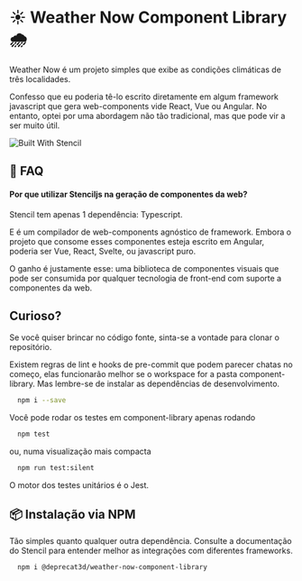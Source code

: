 # ☀️ Weather Now Component Library 🌧️

Weather Now é um projeto simples que exibe as condições climáticas de três localidades.

Confesso que eu poderia tê-lo escrito diretamente em algum framework javascript que gera web-components vide React, Vue ou Angular. No entanto, optei por uma abordagem não tão tradicional, mas que pode vir a ser muito útil.

![Built With Stencil](https://img.shields.io/badge/-Built%20With%20Stencil-16161d.svg?logo=data%3Aimage%2Fsvg%2Bxml%3Bbase64%2CPD94bWwgdmVyc2lvbj0iMS4wIiBlbmNvZGluZz0idXRmLTgiPz4KPCEtLSBHZW5lcmF0b3I6IEFkb2JlIElsbHVzdHJhdG9yIDE5LjIuMSwgU1ZHIEV4cG9ydCBQbHVnLUluIC4gU1ZHIFZlcnNpb246IDYuMDAgQnVpbGQgMCkgIC0tPgo8c3ZnIHZlcnNpb249IjEuMSIgaWQ9IkxheWVyXzEiIHhtbG5zPSJodHRwOi8vd3d3LnczLm9yZy8yMDAwL3N2ZyIgeG1sbnM6eGxpbms9Imh0dHA6Ly93d3cudzMub3JnLzE5OTkveGxpbmsiIHg9IjBweCIgeT0iMHB4IgoJIHZpZXdCb3g9IjAgMCA1MTIgNTEyIiBzdHlsZT0iZW5hYmxlLWJhY2tncm91bmQ6bmV3IDAgMCA1MTIgNTEyOyIgeG1sOnNwYWNlPSJwcmVzZXJ2ZSI%2BCjxzdHlsZSB0eXBlPSJ0ZXh0L2NzcyI%2BCgkuc3Qwe2ZpbGw6I0ZGRkZGRjt9Cjwvc3R5bGU%2BCjxwYXRoIGNsYXNzPSJzdDAiIGQ9Ik00MjQuNywzNzMuOWMwLDM3LjYtNTUuMSw2OC42LTkyLjcsNjguNkgxODAuNGMtMzcuOSwwLTkyLjctMzAuNy05Mi43LTY4LjZ2LTMuNmgzMzYuOVYzNzMuOXoiLz4KPHBhdGggY2xhc3M9InN0MCIgZD0iTTQyNC43LDI5Mi4xSDE4MC40Yy0zNy42LDAtOTIuNy0zMS05Mi43LTY4LjZ2LTMuNkgzMzJjMzcuNiwwLDkyLjcsMzEsOTIuNyw2OC42VjI5Mi4xeiIvPgo8cGF0aCBjbGFzcz0ic3QwIiBkPSJNNDI0LjcsMTQxLjdIODcuN3YtMy42YzAtMzcuNiw1NC44LTY4LjYsOTIuNy02OC42SDMzMmMzNy45LDAsOTIuNywzMC43LDkyLjcsNjguNlYxNDEuN3oiLz4KPC9zdmc%2BCg%3D%3D&colorA=16161d&style=flat-square)

## 💭 FAQ

#### Por que utilizar Stenciljs na geração de componentes da web?

Stencil tem apenas 1 dependência: Typescript.

E é um compilador de web-components agnóstico de framework. Embora o projeto que consome esses componentes esteja escrito em Angular, poderia ser Vue, React, Svelte, ou javascript puro.

O ganho é justamente esse: uma biblioteca de componentes visuais que pode ser consumida por qualquer tecnologia de front-end com suporte a componentes da web.

## Curioso?

Se você quiser brincar no código fonte, sinta-se a vontade para clonar o repositório.

Existem regras de lint e hooks de pre-commit que podem parecer chatas no começo, elas funcionarão melhor se o workspace for a pasta component-library. Mas lembre-se de instalar as dependências de desenvolvimento.

```bash
  npm i --save
```

Você pode rodar os testes em component-library apenas rodando

```bash
  npm test
```

ou, numa visualização mais compacta

```bash
  npm run test:silent
```

O motor dos testes unitários é o Jest.

## 📦 Instalação via NPM

Tão simples quanto qualquer outra dependência. Consulte a documentação do Stencil para entender melhor as integrações com diferentes frameworks.

```bash
  npm i @deprecat3d/weather-now-component-library
```

